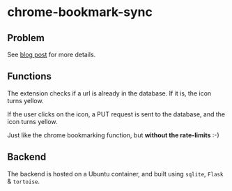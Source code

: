 # chrome-bookmark-sync

## Problem
See [blog post](https://nanshanli.github.io/post/2020/chrome-bookmark-sync) for more details.

## Functions
The extension checks if a url is already in the database. If it is, the icon turns yellow.

If the user clicks on the icon, a PUT request is sent to the database, and the icon turns yellow.

Just like the chrome bookmarking function, but **without the rate-limits** :-)

## Backend
The backend is hosted on a Ubuntu container, and built using `sqlite`, `Flask` & `tortoise`.
